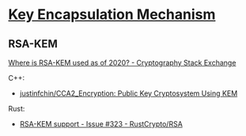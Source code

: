 # [Key Encapsulation Mechanism](https://en.wikipedia.org/wiki/Key_encapsulation_mechanism)
## RSA-KEM
[Where is RSA-KEM used as of 2020? - Cryptography Stack Exchange](https://crypto.stackexchange.com/questions/83470/where-is-rsa-kem-used-as-of-2020)

C++:
- [justinfchin/CCA2\_Encryption: Public Key Cryptosystem Using KEM](https://github.com/justinfchin/CCA2_Encryption)

Rust:
- [RSA-KEM support - Issue #323 - RustCrypto/RSA](https://github.com/RustCrypto/RSA/issues/323)